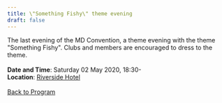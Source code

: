 ```yaml
---
title: \"Something Fishy\" theme evening
draft: false
---
```


The last evening of the MD Convention, a theme evening with the theme "Something Fishy". Clubs and members are encouraged to dress to the theme.
\
\
**Date and Time**: Saturday 02 May 2020, 18:30- \
**Location**: [Riverside Hotel](/venue)
\
\
[Back to Program](/program)
